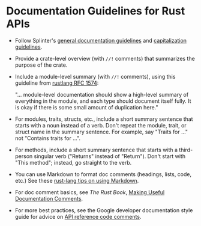 # Documentation Guidelines for Rust APIs

<!--
  Copyright 2018-2020 Cargill Incorporated
  Licensed under Creative Commons Attribution 4.0 International License
  https://creativecommons.org/licenses/by/4.0/
-->

* Follow Splinter's [general documentation guidelines](general.md) and
  [capitalization guidelines](capitalization.md).

* Provide a crate-level overview (with `//!` comments) that summarizes the
  purpose of the crate.

* Include a module-level summary (with `//!` comments), using this guideline
  from [rustlang RFC
  1574](https://github.com/rust-lang/rfcs/blob/master/text/1574-more-api-documentation-conventions.md#module-level-vs-type-level-docs):

  "... module-level documentation should show a high-level summary of everything
  in the module, and each type should document itself fully. It is okay if
  there is some small amount of duplication here."

* For modules, traits, structs, etc., include a short summary sentence that
  starts with a noun instead of a verb. Don't repeat the module, trait, or
  struct name in the summary sentence. For example, say "Traits for ..." not
  "Contains traits for ...".

* For methods, include a short summary sentence that starts with a third-person
  singular verb ("Returns" instead of "Return"). Don't start with "This
  method"; instead, go straight to the verb.

* You can use Markdown to format doc comments (headings, lists, code, etc.) See
  these [rust-lang tips on using
  Markdown](https://github.com/rust-lang/rfcs/blob/master/text/1574-more-api-documentation-conventions.md#using-markdown-1).

* For doc comment basics, see _The Rust Book_, [Making Useful Documentation
  Comments](https://doc.rust-lang.org/book/ch14-02-publishing-to-crates-io.html#making-useful-documentation-comments).

* For more best practices, see the Google developer documentation style guide
  for advice on [API reference code
  comments](https://developers.google.com/style/api-reference-comments).
